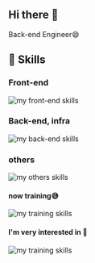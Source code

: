 ## Hi there 👋
Back-end Engineer😄
<!--
**riii111/riii111** is a ✨ _special_ ✨ repository because its `README.md` (this file) appears on your GitHub profile.

Here are some ideas to get you started:

- 🔭 I’m currently working on ...
- 🌱 I’m currently learning ...
- 👯 I’m looking to collaborate on ...
- 🤔 I’m looking for help with ...
- 💬 Ask me about ...
- 📫 How to reach me: ...
- 😄 Pronouns: ...
- ⚡ Fun fact: ...
-->

<!-- 参考→ https://qiita.com/mmnn/items/cf465d271171cba8bd51 -->

<!-- 1. GitHub usernameを変更 -->
<!-- <div align="right">
  <img src="https://komarev.com/ghpvc/?username=riii111" />
</div> -->

<!-- 3. 好きな技術スタックに変更 -->
<!-- ライトモート：theme=light, ダークモート：theme=dark -->
<!-- アイコンの選択肢一覧：https://arc.net/l/quote/zizyykfh -->
## 🌱 Skills
### Front-end
<img alt="my front-end skills" src="https://skillicons.dev/icons?theme=dark&perline=7&i=js,ts,react,next" />

### Back-end, infra
<img alt="my back-end skills" src="https://skillicons.dev/icons?theme=dark&perline=7&i=python,fastapi,django,ts,nestjs,mysql,postgresql,docker,aws" />

### others
<img alt="my others skills" src="https://skillicons.dev/icons?theme=dark&perline=7&i=c,cpp,linux" />

#### now training😅
<img alt="my training skills" src="https://skillicons.dev/icons?theme=dark&perline=7&i=html,css,vue,nuxt" />

#### I'm very interested in 🧐
<img alt="my training skills" src="https://skillicons.dev/icons?theme=dark&perline=7&i=rust,actix,cloudflare" />


<!-- 4. GitHub usernameを変更, 2箇所 -->
<!-- ライトモート：theme=light, ダークモート：theme=vue-dark  -->
<!-- ## 🏃‍♀️ Activities
<div align="left"> 
  <img alt="Top Langs" height="170px" src="https://github-readme-stats.vercel.app/api?username=riii111&theme=vue-dark&layout=compact" />
  <img alt="github stats" height="170px" src="https://github-readme-stats.vercel.app/api/top-langs/?username=riii111&theme=vue-dark&layout=compact" />
</div> -->

